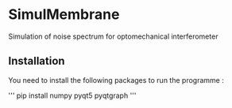 # SimulMembrane
Simulation of noise spectrum for optomechanical interferometer

## Installation

You need to install the following packages to run the programme :

'''
pip install numpy pyqt5 pyqtgraph
'''
